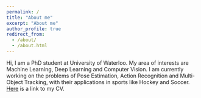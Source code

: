 ```yaml
---
permalink: /
title: "About me"
excerpt: "About me"
author_profile: true
redirect_from: 
  - /about/
  - /about.html
---
```




Hi, I am a PhD student at University of Waterloo. My area of interests are Machine Learning, Deep Learning and Computer Vision. I am currently working on the problems of Pose Estimation, Action Recognition and Multi-Object Tracking, with their applications in sports like Hockey and Soccer. [Here](https://kanav123.github.io/files/cv.pdf) is a link to my CV.